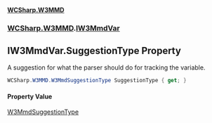 #### [WCSharp.W3MMD](README.md 'README')
### [WCSharp.W3MMD](WCSharp.W3MMD.md 'WCSharp.W3MMD').[IW3MmdVar](WCSharp.W3MMD.IW3MmdVar.md 'WCSharp.W3MMD.IW3MmdVar')

## IW3MmdVar.SuggestionType Property

A suggestion for what the parser should do for tracking the variable.

```csharp
WCSharp.W3MMD.W3MmdSuggestionType SuggestionType { get; }
```

#### Property Value
[W3MmdSuggestionType](WCSharp.W3MMD.W3MmdSuggestionType.md 'WCSharp.W3MMD.W3MmdSuggestionType')